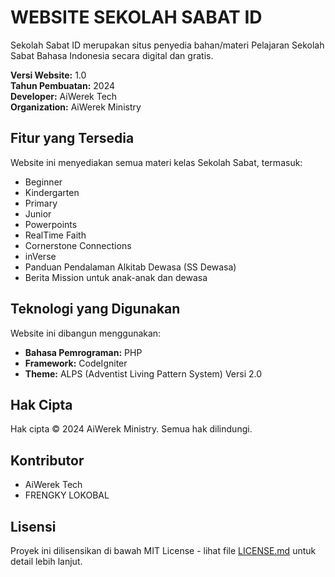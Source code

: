# WEBSITE SEKOLAH SABAT ID

Sekolah Sabat ID merupakan situs penyedia bahan/materi Pelajaran Sekolah Sabat Bahasa Indonesia secara digital dan gratis.

**Versi Website:** 1.0  
**Tahun Pembuatan:** 2024  
**Developer:** AiWerek Tech  
**Organization:** AiWerek Ministry

## Fitur yang Tersedia

Website ini menyediakan semua materi kelas Sekolah Sabat, termasuk:
- Beginner
- Kindergarten
- Primary
- Junior
- Powerpoints
- RealTime Faith
- Cornerstone Connections
- inVerse
- Panduan Pendalaman Alkitab Dewasa (SS Dewasa)
- Berita Mission untuk anak-anak dan dewasa

## Teknologi yang Digunakan

Website ini dibangun menggunakan:
- **Bahasa Pemrograman:** PHP
- **Framework:** CodeIgniter
- **Theme:** ALPS (Adventist Living Pattern System) Versi 2.0

## Hak Cipta

Hak cipta © 2024 AiWerek Ministry. Semua hak dilindungi.

## Kontributor

- AiWerek Tech
- FRENGKY LOKOBAL

## Lisensi

Proyek ini dilisensikan di bawah MIT License - lihat file [LICENSE.md](LICENSE.md) untuk detail lebih lanjut.
